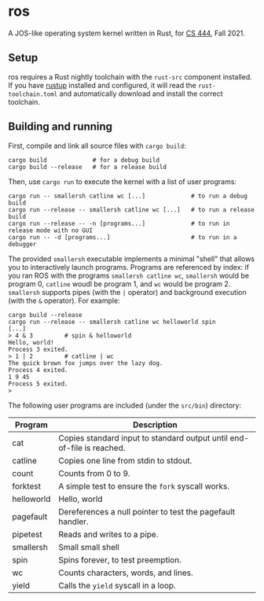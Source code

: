 # ros

A JOS-like operating system kernel written in Rust, for [CS 444](https://os2.unexploitable.systems/), Fall 2021.

## Setup

ros requires a Rust nightly toolchain with the `rust-src` component installed. If you have [rustup](https://rustup.rs/) installed and configured, it will read the `rust-toolchain.toml` and automatically download and install the correct toolchain.

## Building and running

First, compile and link all source files with `cargo build`:

    cargo build             # for a debug build
    cargo build --release   # for a release build


Then, use `cargo run` to execute the kernel with a list of user programs:

    cargo run -- smallersh catline wc [...]             # to run a debug build
    cargo run --release -- smallersh catline wc [...]   # to run a release build
    cargo run --release -- -n [programs...]             # to run in release mode with no GUI
    cargo run -- -d [programs...]                       # to run in a debugger

The provided `smallersh` executable implements a minimal "shell" that allows you to interactively launch programs. Programs are referenced by index: if you ran ROS with the programs `smallersh catline wc`, `smallersh` would be program 0, `catline` woudl be program 1, and `wc` would be program 2. `smallersh` supports pipes (with the `|` operator) and background execution (with the `&` operator). For example:

    cargo build --release
    cargo run --release -- smallersh catline wc helloworld spin
    [...]
    > 4 & 3         # spin & helloworld
    Hello, world!
    Process 3 exited.
    > 1 | 2         # catline | wc
    The quick brown fox jumps over the lazy dog.
    Process 4 exited.
    1 9 45
    Process 5 exited.
    >

The following user programs are included (under the `src/bin`) directory:

Program|Description
-------|-----------
cat|Copies standard input to standard output until end-of-file is reached.
catline|Copies one line from stdin to stdout.
count|Counts from 0 to 9.
forktest|A simple test to ensure the `fork` syscall works.
helloworld|Hello, world
pagefault|Dereferences a null pointer to test the pagefault handler.
pipetest|Reads and writes to a pipe.
smallersh|Small small shell
spin|Spins forever, to test preemption.
wc|Counts characters, words, and lines.
yield|Calls the `yield` syscall in a loop.
